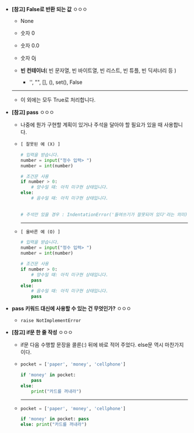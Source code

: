 * **[참고] False로 반환 되는 값** ㅇㅇㅇ

  * None

  * 숫자 0

  * 숫자 0.0

  * 숫자 0j

  * **빈 컨테이너**( 빈 문자열, 빈 바이트열, 빈 리스트, 빈 튜플, 빈 딕셔너리 등 )
    * '', "", [], (), set(), False

  ---

  * 이 외에는 모두 True로 처리합니다.





* **[참고] pass** ㅇㅇㅇ

  * 나중에 뭔가 구현할 계획이 있거나 주석을 달아야 할 필요가 있을 때 사용합니다. 

  * ```python
    [ 잘못된 예 (X) ]
    
    # 입력을 받습니다.
    number = input("정수 입력> ")
    number = int(number)
    
    # 조건문 사용
    if number > 0:
        # 양수일 때: 아직 미구현 상태입니다.
    else:
        # 음수일 때: 아직 미구현 상태입니다.
        
        
    # 주석만 있을 경우 : IndentationError('들여쓰기가 잘못되어 있다'라는 의미)가 발생한다.
    ```

    ---

  * ```py
    [ 올바른 예 (O) ]
    
    # 입력을 받습니다.
    number = input("정수 입력> ")
    number = int(number)
    
    # 조건문 사용
    if number > 0:
        # 양수일 때: 아직 미구현 상태입니다.
        pass
    else:
        # 음수일 때: 아직 미구현 상태입니다.
        pass
    ```

    

* **pass 키워드 대신에 사용할 수 있는 건 무엇인가?** ㅇㅇㅇ
  
  * `raise NotImplementError`



* **[참고] if문 한 줄 작성** ㅇㅇㅇ

  * if문 다음 수행할 문장을 콜론(:) 뒤에 바로 적어 주었다. else문 역시 마찬가지이다.

  * ```python
    pocket = ['paper', 'money', 'cellphone']
    
    if 'money' in pocket:
        pass 
    else:
        print("카드를 꺼내라")
    ```

    ---

  * ```python
    pocket = ['paper', 'money', 'cellphone']
    
    if 'money' in pocket: pass
    else: print("카드를 꺼내라")
    ```

    
